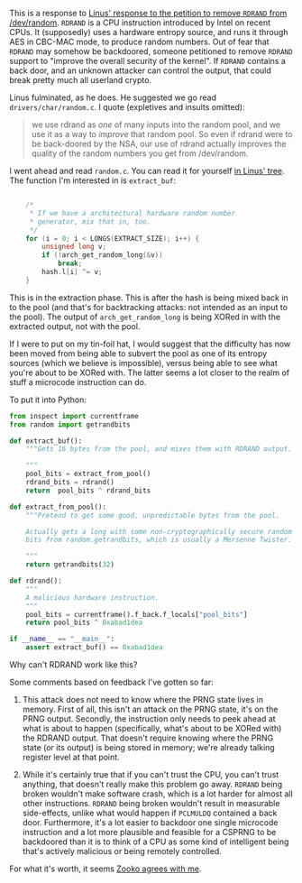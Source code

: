 <!--
.. title: Thoughts on RDRAND in Linux
.. date: 2013/10/19 21:47
.. slug: thoughts-on-rdrand-in-linux
.. link:
.. description:
.. tags: cryptography
-->


This is a response to [Linus' response to the petition to remove `RDRAND` from
/dev/random][linus]. `RDRAND` is a CPU instruction introduced by Intel on recent
CPUs. It (supposedly) uses a hardware entropy source, and runs it through AES in
CBC-MAC mode, to produce random numbers. Out of fear that `RDRAND` may somehow
be backdoored, someone petitioned to remove `RDRAND` support to "improve the
overall security of the kernel". If `RDRAND` contains a back door, and an
unknown attacker can control the output, that could break pretty much all
userland crypto.

Linus fulminated, as he does. He suggested we go read `drivers/char/random.c`. I
quote (expletives and insults omitted):

 > we use rdrand as _one_ of many inputs into the random pool, and we
 > use it as a way to _improve_ that random pool. So even if rdrand
 > were to be back-doored by the NSA, our use of rdrand actually
 > improves the quality of the random numbers you get from
 > /dev/random.

I went ahead and read `random.c`. You can read it for yourself [in Linus'
tree][randomc]. The function I'm interested in is `extract_buf`:

```c

    /*
     * If we have a architectural hardware random number
     * generator, mix that in, too.
     */
    for (i = 0; i < LONGS(EXTRACT_SIZE); i++) {
        unsigned long v;
        if (!arch_get_random_long(&v))
            break;
        hash.l[i] ^= v;
    }
```

This is in the extraction phase. This is after the hash is being mixed back in
to the pool (and that's for backtracking attacks: not intended as an input to
the pool). The output of `arch_get_random_long` is being XORed in with the
extracted output, not with the pool.

If I were to put on my tin-foil hat, I would suggest that the difficulty has now
been moved from being able to subvert the pool as one of its entropy sources
(which we believe is impossible), versus being able to see what you're about to
be XORed with. The latter seems a lot closer to the realm of stuff a microcode
instruction can do.

To put it into Python:

```python
from inspect import currentframe
from random import getrandbits

def extract_buf():
    """Gets 16 bytes from the pool, and mixes them with RDRAND output.

    """
    pool_bits = extract_from_pool()
    rdrand_bits = rdrand()
    return  pool_bits ^ rdrand_bits

def extract_from_pool():
    """Pretend to get some good, unpredictable bytes from the pool.

    Actually gets a long with some non-cryptographically secure random
    bits from random.getrandbits, which is usually a Mersenne Twister.

    """
    return getrandbits(32)

def rdrand():
    """
    A malicious hardware instruction.
    """
    pool_bits = currentframe().f_back.f_locals["pool_bits"]
    return pool_bits ^ 0xabad1dea

if __name__ == "__main__":
    assert extract_buf() == 0xabad1dea
```

Why can't RDRAND work like this?

Some comments based on feedback I've gotten so far:

1. This attack does not need to know where the PRNG state lives in memory. First
of all, this isn't an attack on the PRNG state, it's on the PRNG output.
Secondly, the instruction only needs to peek ahead at what is about to happen
(specifically, what's about to be XORed with) the RDRAND output. That doesn't
require knowing where the PRNG state (or its output) is being stored in memory;
we're already talking register level at that point.

2. While it's certainly true that if you can't trust the CPU, you can't trust
anything, that doesn't really make this problem go away. `RDRAND` being broken
wouldn't make software crash, which is a lot harder for almost all other
instructions. `RDRAND` being broken wouldn't result in measurable side-effects,
unlike what would happen if `PCLMULDQ` contained a back door. Furthermore, it's
a lot easier to backdoor one single microcode instruction and a lot more
plausible and feasible for a CSPRNG to be backdoored than it is to think of a
CPU as some kind of intelligent being that's actively malicious or being
remotely controlled.

For what it's worth, it seems [Zooko agrees with me][zooko].

[linus]: https://www.change.org/en-GB/petitions/linus-torvalds-remove-rdrand-from-dev-random-4/responses/9066
[randomc]: https://git.kernel.org/cgit/linux/kernel/git/torvalds/linux.git/tree/drivers/char/random.c
[zooko]: https://twitter.com/zooko/status/392334674690723840
